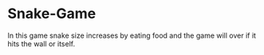 # Snake-Game
In this game snake size increases by eating food and the game will over if it hits the wall or itself.
